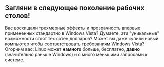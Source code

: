 <?php require("../../entete.php"); ?> <?php require("../../base.php"); ?> <?php require("../../fonctions.php"); ?>

<div id="corps">

<h2>Загляни в следующее поколение рабочих столов!</h2>


<p>Вас восхищали трехмерные эффекты и прозрачность впервые примененных
стандартно в Windows Vista? Думаете, эти "уникальные" возможности стоят
тех сотен долларов? Может вы даже купили новый компьютер чтобы соответствовать
требованиям Windows Vista? Огорчим вас: Linux может <b>намного</b> больше,
бесплатно, <b>давно</b> (значительно раньше Windows) и с много меньшими
запросами к системе.</p>

<? all_video_ids_from_file ();?>

</div>
</body>
</html>
